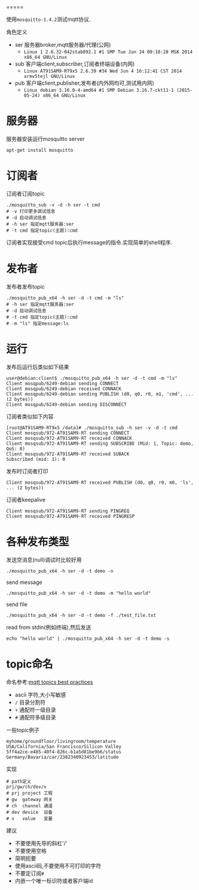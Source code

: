 =====

使用`mosquitto-1.4.2`测试mqtt协议.

角色定义

* ser 服务器broker,mqtt服务器/代理(公网)
	* `Linux 1 2.6.32-042stab092.1 #1 SMP Tue Jun 24 09:10:28 MSK 2014 x86_64 GNU/Linux`
* sub 客户端client,subscriber,订阅者终端设备(内网)
	* `Linux AT91SAM9-RT9x5 2.6.39 #34 Wed Jun 4 16:12:41 CST 2014 armv5tejl GNU/Linux`
* pub 客户端client,publisher,发布者(内外网均可,测试用内网)
	* `Linux debian 3.16.0-4-amd64 #1 SMP Debian 3.16.7-ckt11-1 (2015-05-24) x86_64 GNU/Linux`


# 服务器

服务器安装运行mosquitto server

	apt-get install mosquitto

# 订阅者

订阅者订阅topic

	./mosquitto_sub -v -d -h ser -t cmd 
	# -v 打印更多调试信息
	# -d 启动调试信息
	# -h ser 指定mqtt服务器:ser
	# -t cmd 指定topic(主题):cmd


订阅者实现接受cmd topic后执行message的指令.实现简单的shell程序.

# 发布者

发布者发布topic

	./mosquitto_pub_x64 -h ser -d -t cmd -m "ls"
	# -h ser 指定mqtt服务器:ser
	# -d 启动调试信息
	# -t cmd 指定topic(主题):cmd
	# -m "ls" 指定message:ls

# 运行

发布后运行后类似如下结果

	user@debian:client$ ./mosquitto_pub_x64 -h ser -d -t cmd -m "ls"
	Client mosqpub/6249-debian sending CONNECT
	Client mosqpub/6249-debian received CONNACK
	Client mosqpub/6249-debian sending PUBLISH (d0, q0, r0, m1, 'cmd', ... (2 bytes))
	Client mosqpub/6249-debian sending DISCONNECT

订阅者类似如下内容

	[root@AT91SAM9-RT9x5 /data]# ./mosquitto_sub -h ser -v -d -t cmd
	Client mosqsub/972-AT91SAM9-RT sending CONNECT
	Client mosqsub/972-AT91SAM9-RT received CONNACK
	Client mosqsub/972-AT91SAM9-RT sending SUBSCRIBE (Mid: 1, Topic: demo, QoS: 0)
	Client mosqsub/972-AT91SAM9-RT received SUBACK
	Subscribed (mid: 1): 0

发布时订阅者打印

	Client mosqsub/972-AT91SAM9-RT received PUBLISH (d0, q0, r0, m0, 'ls', ... (2 bytes))

订阅者keepalive

	Client mosqsub/972-AT91SAM9-RT sending PINGREQ
	Client mosqsub/972-AT91SAM9-RT received PINGRESP


#

# 各种发布类型

发送空消息(null)调试时比较好用

	./mosquitto_pub_x64 -h ser -d -t demo -n

send message

	./mosquitto_pub_x64 -h ser -d -t demo -m "hello world"

send file

	./mosquitto_pub_x64 -h ser -d -t demo -f ./test_file.txt

read from stdin(例如终端),然后发送

	echo "hello world" | ./mosquitto_pub_x64 -h ser -d -t demo -s


# topic命名

命名参考:[mqtt topics best practices](http://www.hivemq.com/mqtt-essentials-part-5-mqtt-topics-best-practices/)

* ascii 字符,大小写敏感
* `/` 目录分割符
* `+` 通配符一级目录
* `#` 通配符多级目录

一些topic例子

	myhome/groundfloor/livingroom/temperature
	USA/California/San Francisco/Silicon Valley
	5ff4a2ce-e485-40f4-826c-b1a5d81be9b6/status
	Germany/Bavaria/car/2382340923453/latitude

实现

	# path定义
	prj/gw/ch/dev/v
	# prj project 工程
	# gw  gateway 网关
	# ch  channel 通道
	# dev device  设备
	# v   value   变量

建议

* 不要使用先导的斜杠'/'
* 不要使用空格
* 简明扼要
* 使用ascii码,不要使用不可打印的字符
* 不要定订阅`#`
* 内嵌一个唯一标识符或者客户端id





